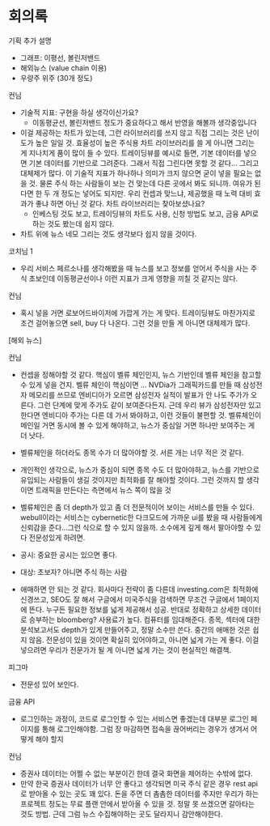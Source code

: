 # 회의록

기획 추가 설명 

- 그래프: 이평선, 볼린저밴드
- 해외뉴스 (value chain 이용)
- 우량주 위주 (30개 정도)

컨님 

- 기술적 지표:  구현을 하실 생각이신가요?
    - 이동평균선, 볼린저밴드 정도가 중요하다고 해서 반영을 해볼까 생각중입니다
- 이걸 제공하는 차트가 있는데, 그런 라이브러리를 쓰지 않고 직접 그리는 것은 난이도가 높은 일일 것. 효율성이 높은 주식용 차트 라이브러리를 쓸 게 아니면 그리는 게 지나치게 품이 많이 들 수 있다. 트레이딩뷰를 예시로 들면, 기본 데이터를 넣으면 기본 데이터를 기반으로 그려준다. 그래서 직접 그린다면 못할 것 같다… 그리고 대체제가 많다. 이 기술적 지표가 하나하나 의미가 크지 않으면 굳이 넣을 필요는 없을 것. 물론 주식 하는 사람들이 보는 건 맞는데 다른 곳에서 봐도 되니까. 여유가 된다면 한 두 개 정도는 넣어도 되지만. 우리 컨셉과 맞느냐, 제공했을 때 노력 대비 효과가 좋냐 하면 아닌 것 같다. 차트 라이브러리는 찾아보셨나요?
    - 인베스팅 것도 보고, 트레이딩뷰의 차트도 사용, 신청 방법도 보고, 금융 API로 하는 것도 봤는데 쉽지 않다.
- 차트 위에 뉴스 네모 그리는 것도 생각보다 쉽지 않을 것이다.

코치님 1 

- 우리 서비스 페르소나를 생각해봤을 때 뉴스를 보고 정보를 얻어서 주식을 사는 주식 초보인데 이동평균선이나 이런 지표가 크게 영향을 끼칠 것 같지는 않다.

컨님 

- 혹시 넣을 거면 로보어드바이저에 가깝게 가는 게 맞다. 트레이딩뷰도 마찬가지로 조건 걸어놓으면 sell, buy 다 나온다. 그런 것을 만들 게 아니면 대체제가 많다.

[해외 뉴스] 

컨님 

- 컨셉을 정해야할 것 같다. 핵심이 벨류 체인인지, 뉴스 기반인데 벨류 체인을 참고할 수 있게 넣을 건지. 벨류 체인이 핵심이면 … NVDia가 그래픽카드를 만들 때 삼성전자 메모리를 쓰므로 엔비디아가 오르면 삼성전자 실적이 발표가 안 나도 주가가 오른다. 그런 단계에 맞게 주가도 같이 보여준다든지. 근데 우리 뷰가 삼성전자만 있고 한다면 엔비디아 주가는 다른 데 가서 봐야하고, 이런 것들이 불편할 것. 벨류체인이 메인일 거면 동시에 볼 수 있게 해야하고, 뉴스가 중심일 거면 하나만 보여주는 게 더 낫다.
- 벨류체인을 하더라도 종목 수가 더 많아야할 것. 서른 개는 너무 적은 것 같다.
- 개인적인 생각으로, 뉴스가 중심이 되면 종목 수도 더 많아야하고, 뉴스를 기반으로 유입되는 사람들이 생길 것이지만 최적화를 잘 해야할 것이다. 그런 것까지 할 생각이면 트래픽을 만든다는 측면에서 뉴스 쪽이 많을 것
- 벨류체인은 좀 더 depth가 있고 좀 더 전문적이어 보이는 서비스를 만들 수 있다. webull이라는 서비스는 cybernetic한 다크모드에 가까운 ui를 봤을 때 사람들에게 신뢰감을 준다…그런 식으로 할 수 있지 않을까.  소수에게 깊게 해서 팔아야할 수 있다 전문성있게 하려면.

- 공시: 중요한 공시는 있으면 좋다.

- 대상: 초보자? 아니면 주식 하는 사람
- 애매하면 안 되는 것 같다. 회사마다 전략이 좀 다른데 investing.com은 최적화에 신경쓰고, SEO도 잘 해서 구글에서 미국주식을 검색하면 무조건 구글에서 1페이지에 뜬다. 누구든 필요한 정보를 넓게 제공해서 성공. 반대로 정확하고 상세한 데이터로 승부하는 bloomberg? 사용료가 높다. 컴퓨터를 임대해준다. 종목, 섹터에 대한 분석보고서도 depth가 있게 만들어주고, 정말 소수만 쓴다. 중간의 애매한 것은 쉽지 않음. 전문성이 있을 것이면 확실히 있어야하고, 아니면 넓게 가는 게 좋다. 이걸 넣으려면 우리가 전문가가 될 게 아니면 넓게 가는 것이 현실적인 해결책.

피그마 

- 전문성 있어 보인다.

금융 API 

- 로그인하는 과정이, 코드로 로그인할 수 있는 서비스면 좋겠는데 대부분 로그인 페이지를 통해 로그인해야함. 그럼 장 마감하면 접속을 끊어버리는 경우가 생겨서 어떻게 해야 할지

컨님

- 증권사 데이터는 어쩔 수 없는 부분이긴 한데 결국 화면을 제어하는 수밖에 없다.
- 만약 한국 증권사 데이터가 너무 안 좋다고 생각되면 미국 주식 같은 경우 rest api로 받아올 수 있는 곳도 꽤 있다. 돈을 주면 더 촘촘한 데이터를 주지만 우리가 하는 프로젝트 정도는 무료 플랜 안에서 받아올 수 있을 것. 정말 못 쓰겠으면 갈아타는 것도 방법. 근데 그럼 뉴스 수집해야하는 곳도 달라지니 감안해야한다.
